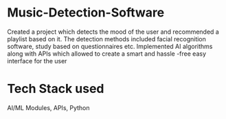 # Music-Detection-Software
Created a project which detects the mood of the user and recommended a playlist based on it. The detection methods included  facial recognition software, study based on questionnaires etc.
Implemented AI algorithms along with APIs which allowed to create a smart and hassle -free easy interface for the user

# Tech Stack used
AI/ML Modules, APIs, Python
